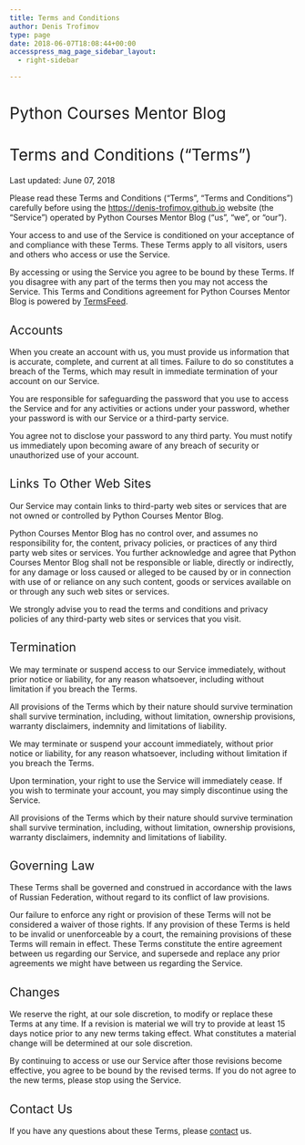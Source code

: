 ```yaml
---
title: Terms and Conditions
author: Denis Trofimov
type: page
date: 2018-06-07T18:08:44+00:00
accesspress_mag_page_sidebar_layout:
  - right-sidebar

---
```

# <span style="font-weight: 400;">Python Courses Mentor Blog</span>

# <span style="font-weight: 400;">Terms and Conditions (&#8220;Terms&#8221;)</span>

<span style="font-weight: 400;">Last updated: June 07, 2018</span>

<span style="font-weight: 400;">Please read these Terms and Conditions (&#8220;Terms&#8221;, &#8220;Terms and Conditions&#8221;) carefully before using the https://denis-trofimov.github.io website (the &#8220;Service&#8221;) operated by Python Courses Mentor Blog (&#8220;us&#8221;, &#8220;we&#8221;, or &#8220;our&#8221;).</span>

<span style="font-weight: 400;">Your access to and use of the Service is conditioned on your acceptance of and compliance with these Terms. These Terms apply to all visitors, users and others who access or use the Service.</span>

<span style="font-weight: 400;">By accessing or using the Service you agree to be bound by these Terms. If you disagree with any part of the terms then you may not access the Service. This Terms and Conditions agreement for Python Courses Mentor Blog is powered by </span>[<span style="font-weight: 400;">TermsFeed</span>][1]<span style="font-weight: 400;">.</span>

## <span style="font-weight: 400;">Accounts</span>

<span style="font-weight: 400;">When you create an account with us, you must provide us information that is accurate, complete, and current at all times. Failure to do so constitutes a breach of the Terms, which may result in immediate termination of your account on our Service.</span>

<span style="font-weight: 400;">You are responsible for safeguarding the password that you use to access the Service and for any activities or actions under your password, whether your password is with our Service or a third-party service.</span>

<span style="font-weight: 400;">You agree not to disclose your password to any third party. You must notify us immediately upon becoming aware of any breach of security or unauthorized use of your account.</span>

## <span style="font-weight: 400;">Links To Other Web Sites</span>

<span style="font-weight: 400;">Our Service may contain links to third-party web sites or services that are not owned or controlled by Python Courses Mentor Blog.</span>

<span style="font-weight: 400;">Python Courses Mentor Blog has no control over, and assumes no responsibility for, the content, privacy policies, or practices of any third party web sites or services. You further acknowledge and agree that Python Courses Mentor Blog shall not be responsible or liable, directly or indirectly, for any damage or loss caused or alleged to be caused by or in connection with use of or reliance on any such content, goods or services available on or through any such web sites or services.</span>

<span style="font-weight: 400;">We strongly advise you to read the terms and conditions and privacy policies of any third-party web sites or services that you visit.</span>

## <span style="font-weight: 400;">Termination</span>

<span style="font-weight: 400;">We may terminate or suspend access to our Service immediately, without prior notice or liability, for any reason whatsoever, including without limitation if you breach the Terms.</span>

<span style="font-weight: 400;">All provisions of the Terms which by their nature should survive termination shall survive termination, including, without limitation, ownership provisions, warranty disclaimers, indemnity and limitations of liability.</span>

<span style="font-weight: 400;">We may terminate or suspend your account immediately, without prior notice or liability, for any reason whatsoever, including without limitation if you breach the Terms.</span>

<span style="font-weight: 400;">Upon termination, your right to use the Service will immediately cease. If you wish to terminate your account, you may simply discontinue using the Service.</span>

<span style="font-weight: 400;">All provisions of the Terms which by their nature should survive termination shall survive termination, including, without limitation, ownership provisions, warranty disclaimers, indemnity and limitations of liability.</span>

## <span style="font-weight: 400;">Governing Law</span>

<span style="font-weight: 400;">These Terms shall be governed and construed in accordance with the laws of Russian Federation, without regard to its conflict of law provisions.</span>

<span style="font-weight: 400;">Our failure to enforce any right or provision of these Terms will not be considered a waiver of those rights. If any provision of these Terms is held to be invalid or unenforceable by a court, the remaining provisions of these Terms will remain in effect. These Terms constitute the entire agreement between us regarding our Service, and supersede and replace any prior agreements we might have between us regarding the Service.</span>

## <span style="font-weight: 400;">Changes</span>

<span style="font-weight: 400;">We reserve the right, at our sole discretion, to modify or replace these Terms at any time. If a revision is material we will try to provide at least 15 days notice prior to any new terms taking effect. What constitutes a material change will be determined at our sole discretion.</span>

<span style="font-weight: 400;">By continuing to access or use our Service after those revisions become effective, you agree to be bound by the revised terms. If you do not agree to the new terms, please stop using the Service.</span>

## <span style="font-weight: 400;">Contact Us</span>

<span style="font-weight: 400;">If you have any questions about these Terms, please [contact](/#contact) us.</span>

 [1]: https://termsfeed.com/